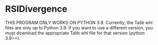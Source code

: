 # RSIDivergence

THIS PROGRAM ONLY WORKS ON PYTHON 3.9.
Currently, the Talib whl files are only up to Python 3.9.
If you want to use a different version, you must download the appropriate Talib whl file for that version (python 3.9>=).
